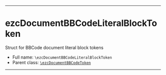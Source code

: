 ***

# ezcDocumentBBCodeLiteralBlockToken

Struct for BBCode document literal block tokens

* Full name: `\ezcDocumentBBCodeLiteralBlockToken`
* Parent class: [`\ezcDocumentBBCodeToken`](./ezcDocumentBBCodeToken.md)

***

